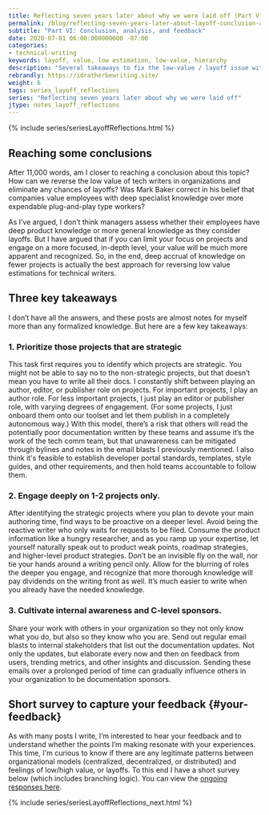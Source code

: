 ```yaml
---
title: Reflecting seven years later about why we were laid off (Part VI)
permalink: /blog/reflecting-seven-years-later-about-layoff-conclusion-analysis-feedback/
subtitle: "Part VI: Conclusion, analysis, and feedback"
date: 2020-07-01 06:00:000000000 -07:00
categories:
- technical-writing
keywords: layoff, value, low estimation, low-value, hierarchy
description: "Several takeaways to fix the low-value / layoff issue with tech comm is to focus on strategic projects, limit your scope, and be more visible with the documentation you're creating. <i>(Note: This post is divided up into six parts &mdash; see the navigation in the left sidebar or use the embedded drop-down menus.)</i>"
rebrandly: https://idratherbewriting.site/
weight: 6
tags: series_layoff_reflections
series: "Reflecting seven years later about why we were laid off"
jtype: notes_layoff_reflections
---
```


{% include series/seriesLayoffReflections.html %}

## Reaching some conclusions

After 11,000 words, am I closer to reaching a conclusion about this topic? How can we reverse the low value of tech writers in organizations and eliminate any chances of layoffs? Was Mark Baker correct in his belief that companies value employees with deep specialist knowledge over more expendable plug-and-play type workers?

As I’ve argued, I don’t think managers assess whether their employees have deep product knowledge or more general knowledge as they consider layoffs. But I have argued that if you can limit your focus on projects and engage on a more focused, in-depth level, your value will be much more apparent and recognized. So, in the end, deep accrual of knowledge on fewer projects is actually the best approach for reversing low value estimations for technical writers.

## Three key takeaways

I don’t have all the answers, and these posts are almost notes for myself more than any formalized knowledge. But here are a few key takeaways:

### 1. Prioritize those projects that are strategic

This task first requires you to identify which projects are strategic. You might not be able to say no to the non-strategic projects, but that doesn’t mean you have to write all their docs. I constantly shift between playing an author, editor, or publisher role on projects. For important projects, I play an author role. For less important projects, I just play an editor or publisher role, with varying degrees of engagement. (For some projects, I just onboard them onto our toolset and let them publish in a completely autonomous way.) With this model, there’s a risk that others will read the potentially poor documentation written by these teams and assume it’s the work of the tech comm team, but that unawareness can be mitigated through bylines and notes in the email blasts I previously mentioned. I also think it's feasible to establish developer portal standards, templates, style guides, and other requirements, and then hold teams accountable to follow them.

### 2. Engage deeply on 1-2 projects only.

After identifying the strategic projects where you plan to devote your main authoring time, find ways to be proactive on a deeper level. Avoid being the reactive writer who only waits for requests to be filed. Consume the product information like a hungry researcher, and as you ramp up your expertise, let yourself naturally speak out to product weak points, roadmap strategies, and higher-level product strategies. Don’t be an invisible fly on the wall, nor tie your hands around a writing pencil only. Allow for the blurring of roles the deeper you engage, and recognize that more thorough knowledge will pay dividends on the writing front  as well. It’s much easier to write when you already have the needed knowledge.

### 3. Cultivate internal awareness and C-level sponsors.

Share your work with others in your organization so they not only know what you do, but also so they know who you are. Send out regular email blasts to internal stakeholders that list out the documentation updates. Not only the updates, but elaborate every now and then on feedback from users, trending metrics, and other insights and discussion. Sending these emails over a prolonged period of time can gradually influence others in your organization to be documentation sponsors.

## Short survey to capture your feedback {#your-feedback}

As with many posts I write, I’m interested to hear your feedback and to understand whether the points I’m making resonate with your experiences. This time, I'm curious to know if there are any legitimate patterns between organizational models (centralized, decentralized, or distributed) and feelings of low/high value, or layoffs. To this end I have a short survey below (which includes branching logic). You can view the [ongoing responses here](https://www.questionpro.com/t/PG9KAZh2hD).

<script>
EMBED_PARAMS = {};
EMBED_PARAMS.surveyID =7462560;
EMBED_PARAMS.domain ="//www.questionpro.com";
EMBED_PARAMS.src ="//www.questionpro.com/a/TakeSurvey?tt=/T%2BGUKQzeWs%3D";
EMBED_PARAMS.width ="100%";
EMBED_PARAMS.height = "600px";
EMBED_PARAMS.border = "hidden";
</script>
<div id="div_7462560"></div>
<script src="//www.questionpro.com/javascript/embedsurvey.js?version=1"></script>

{% include series/seriesLayoffReflections_next.html %}
